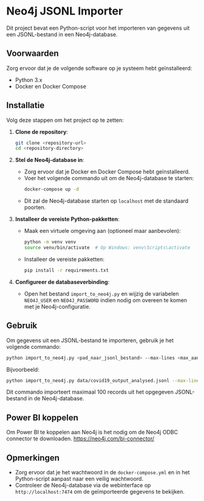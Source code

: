 # Neo4j JSONL Importer

Dit project bevat een Python-script voor het importeren van gegevens uit een JSONL-bestand in een Neo4j-database.

## Voorwaarden

Zorg ervoor dat je de volgende software op je systeem hebt geïnstalleerd:

- Python 3.x
- Docker en Docker Compose

## Installatie

Volg deze stappen om het project op te zetten:

1. **Clone de repository**:
   ```bash
   git clone <repository-url>
   cd <repository-directory>
   ```

2. **Stel de Neo4j-database in**:
   - Zorg ervoor dat je Docker en Docker Compose hebt geïnstalleerd.
   - Voer het volgende commando uit om de Neo4j-database te starten:
     ```bash
     docker-compose up -d
     ```
   - Dit zal de Neo4j-database starten op `localhost` met de standaard poorten.

3. **Installeer de vereiste Python-pakketten**:
   - Maak een virtuele omgeving aan (optioneel maar aanbevolen):
     ```bash
     python -m venv venv
     source venv/bin/activate  # Op Windows: venv\Scripts\activate
     ```
   - Installeer de vereiste pakketten:
     ```bash
     pip install -r requirements.txt
     ```

4. **Configureer de databaseverbinding**:
   - Open het bestand `import_to_neo4j.py` en wijzig de variabelen `NEO4J_USER` en `NEO4J_PASSWORD` indien nodig om overeen te komen met je Neo4j-configuratie.

## Gebruik

Om gegevens uit een JSONL-bestand te importeren, gebruik je het volgende commando:

```bash
python import_to_neo4j.py <pad_naar_jsonl_bestand> --max-lines <max_aantal_regels>
```

Bijvoorbeeld:

```bash
python import_to_neo4j.py data/covid19_output_analysed.jsonl --max-lines 100
```

Dit commando importeert maximaal 100 records uit het opgegeven JSONL-bestand in de Neo4j-database.


## Power BI koppelen
Om Power BI te koppelen aan Neo4j is het nodig om de Neo4j ODBC connector te downloaden.
https://neo4j.com/bi-connector/

## Opmerkingen

- Zorg ervoor dat je het wachtwoord in de `docker-compose.yml` en in het Python-script aanpast naar een veilig wachtwoord.
- Controleer de Neo4j-database via de webinterface op `http://localhost:7474` om de geïmporteerde gegevens te bekijken.
